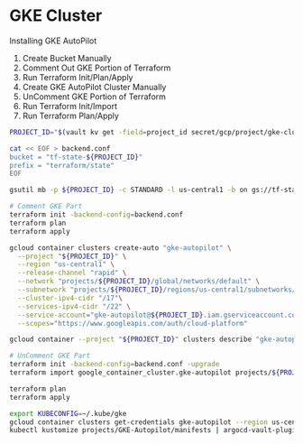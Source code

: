 # GKE Cluster

Installing GKE AutoPilot

1. Create Bucket Manually
2. Comment Out GKE Portion of Terraform
3. Run Terraform Init/Plan/Apply
4. Create GKE AutoPilot Cluster Manually
5. UnComment GKE Portion of Terraform
6. Run Terraform Init/Import
7. Run Terraform Plan/Apply

```bash
PROJECT_ID="$(vault kv get -field=project_id secret/gcp/project/gke-cluster)"

cat << EOF > backend.conf
bucket = "tf-state-${PROJECT_ID}"
prefix = "terraform/state"
EOF

gsutil mb -p ${PROJECT_ID} -c STANDARD -l us-central1 -b on gs://tf-state-${PROJECT_ID}

# Comment GKE Part
terraform init -backend-config=backend.conf
terraform plan
terraform apply

gcloud container clusters create-auto "gke-autopilot" \
  --project "${PROJECT_ID}" \
  --region "us-central1" \
  --release-channel "rapid" \
  --network "projects/${PROJECT_ID}/global/networks/default" \
  --subnetwork "projects/${PROJECT_ID}/regions/us-central1/subnetworks/default" \
  --cluster-ipv4-cidr "/17"\
  --services-ipv4-cidr "/22" \
  --service-account="gke-autopilot@${PROJECT_ID}.iam.gserviceaccount.com" \
  --scopes="https://www.googleapis.com/auth/cloud-platform"

gcloud container --project "${PROJECT_ID}" clusters describe "gke-autopilot" --region "us-central1"

# UnComment GKE Part
terraform init -backend-config=backend.conf -upgrade
terraform import google_container_cluster.gke-autopilot projects/${PROJECT_ID}/locations/us-central1/clusters/gke-autopilot

terraform plan
terraform apply

export KUBECONFIG=~/.kube/gke
gcloud container clusters get-credentials gke-autopilot --region us-central1 --project=${PROJECT_ID}
kubectl kustomize projects/GKE-Autopilot/manifests | argocd-vault-plugin generate - | kubectl apply -f -
```
